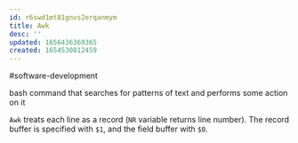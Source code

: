 ```yaml
---
id: r6swd1mt81gnvs2erqanmym
title: Awk
desc: ''
updated: 1656436369365
created: 1654530812459
---
```

#software-development

bash command that searches for patterns of text and performs some action on it

`Awk` treats each line as a record (`NR` variable returns line number). The record buffer is specified with `$1`, and the field buffer with `$0`.